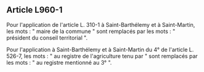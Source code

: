 Article L960-1
----
Pour l'application de l'article L. 310-1 à Saint-Barthélemy et à Saint-Martin,
les mots : " maire de la commune " sont remplacés par les mots : " président du
conseil territorial ".

Pour l'application à Saint-Barthélemy et à Saint-Martin du 4° de l'article L.
526-7, les mots : " au registre de l'agriculture tenu par " sont remplacés par
les mots : " au registre mentionné au 3° ".
